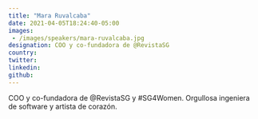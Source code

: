 ```yaml
---
title: "Mara Ruvalcaba"
date: 2021-04-05T18:24:40-05:00
images: 
 - /images/speakers/mara-ruvalcaba.jpg
designation: COO y co-fundadora de @RevistaSG 
country: 
twitter: 
linkedin: 
github: 
---
```


COO y co-fundadora de @RevistaSG y #SG4Women. Orgullosa ingeniera de software y artista de corazón.

